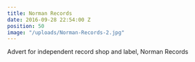 ```yaml
---
title: Norman Records
date: 2016-09-28 22:54:00 Z
position: 50
image: "/uploads/Norman-Records-2.jpg"
---
```


Advert for independent record shop and label, Norman Records